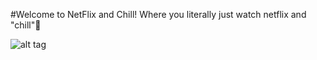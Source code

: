 #Welcome to NetFlix and Chill! Where you literally just watch netflix and "chill"🤔

![alt tag](http://cdn.meme.am/instances/64372543.jpg)
